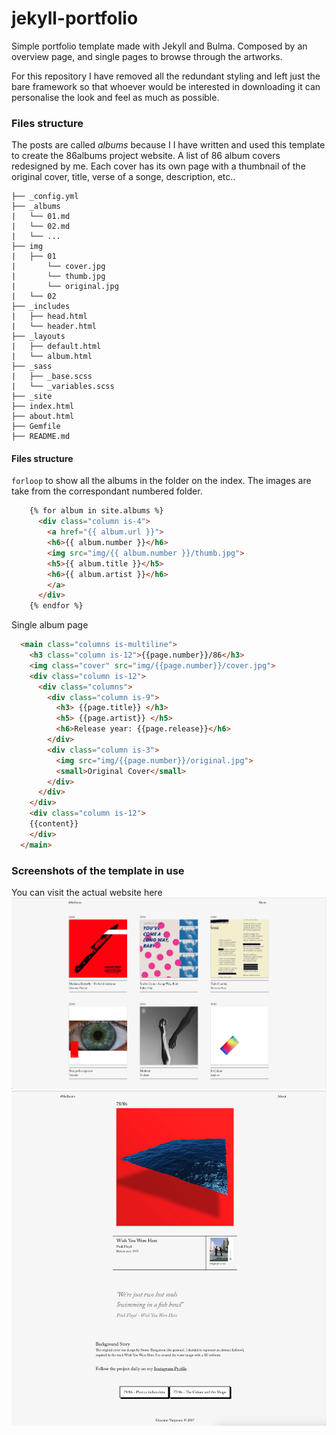 # jekyll-portfolio
Simple portfolio template made with Jekyll and Bulma. Composed by an overview page, and single pages to browse through the artworks.

For this repository I have removed all the redundant styling and left just the bare framework so that whoever would be interested in downloading it can personalise the look and feel as much as possible.

### Files structure
The posts are called *albums* because I I have written and used this template to create the 86albums project website. A list of 86 album covers redesigned by me.
Each cover has its own page with a thumbnail of the original cover, title, verse of a songe, description, etc..

```
├── _config.yml
├── _albums
|   └── 01.md
|   └── 02.md
|   └── ...
├── img
|   ├── 01
|       └── cover.jpg
|       └── thumb.jpg
|       └── original.jpg
|   └── 02
├── _includes
|   ├── head.html
|   └── header.html
├── _layouts
|   ├── default.html
|   └── album.html
├── _sass
|   ├── _base.scss
|   └── _variables.scss
├── _site
├── index.html
├── about.html
├── Gemfile
├── README.md
```

#### Files structure

`forloop` to show all the albums in the folder on the index. The images are take from the correspondant numbered folder.
```html
    {% for album in site.albums %}
      <div class="column is-4">
        <a href="{{ album.url }}">
        <h6>{{ album.number }}</h6>
        <img src="img/{{ album.number }}/thumb.jpg">
        <h5>{{ album.title }}</h5>
        <h6>{{ album.artist }}</h6>
        </a>
      </div>
    {% endfor %}
```

Single album page
```html
  <main class="columns is-multiline">
    <h3 class="column is-12">{{page.number}}/86</h3>
    <img class="cover" src="img/{{page.number}}/cover.jpg">
    <div class="column is-12">
      <div class="columns">
        <div class="column is-9">
          <h3> {{page.title}} </h3>
          <h5> {{page.artist}} </h5>
          <h6>Release year: {{page.release}}</h6>
        </div>
        <div class="column is-3">
          <img src="img/{{page.number}}/original.jpg">
          <small>Original Cover</small>
        </div>
      </div>
    </div>
    <div class="column is-12">
    {{content}}
    </div>
  </main>
```


### Screenshots of the template in use
You can visit the actual website here
![Image of index](screenshots/index.png)
<br>
![Image of album page](screenshots/album.png)

